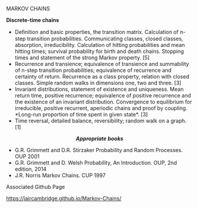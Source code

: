 MARKOV CHAINS

<strong>Discrete-time chains</strong>
<ul>
	<li>Deﬁnition and basic properties, the transition matrix. Calculation of n-step transition probabilities. Communicating classes, closed classes, absorption, irreducibility. Calculation of hitting probabilities and mean hitting times; survival probability for birth and death chains. Stopping times and statement of the strong Markov property. [5]</li>
	<li>Recurrence and transience; equivalence of transience and summability of n-step transition probabilities; equivalence of recurrence and certainty of return. Recurrence as a class property, relation with closed classes. Simple random walks in dimensions one, two and three. [3]</li>
	<li>Invariant distributions, statement of existence and uniqueness. Mean return time, positive recurrence; equivalence of positive recurrence and the existence of an invariant distribution. Convergence to equilibrium for irreducible, positive recurrent, aperiodic chains and proof by coupling. *Long-run proportion of time spent in given state*. [3]</li>
	<li>Time reversal, detailed balance, reversibility; random walk on a graph. [1]</li>
</ul>
<p style="text-align: center;"><strong><em>Appropriate books</em></strong></p>

<ul>
	<li>G.R. Grimmett and D.R. Stirzaker Probability and Random Processes. OUP 2001</li>
	<li>G.R. Grimmett and D. Welsh Probability, An Introduction. OUP, 2nd edition, 2014</li>
	<li>J.R. Norris Markov Chains. CUP 1997</li>
</ul>
Associated Github Page

https://jaircambridge.github.io/Markov-Chains/
